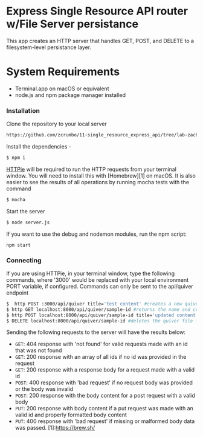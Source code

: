 # Express Single Resource API router w/File Server persistance

This app creates an HTTP server that handles GET, POST, and DELETE to a filesystem-level persistance layer.

# System Requirements

  - Terminal.app on macOS or equivalent
  - node.js and npm package manager installed


### Installation

Clone the repository to your local server
```sh
https://github.com/zcrumbo/11-single_resource_express_api/tree/lab-zachary
```

Install the dependencies -

```sh
$ npm i
```

[HTTPie](https://httpie.org/) will be required to run the HTTP requests from your terminal window. You will need to install this with [Homebrew][1] on macOS. It is also easier to see the results of all operations by running mocha tests with the command
```sh
$ mocha
```

Start the server

```sh
$ node server.js
```
If you want to use the debug and nodemon modules, run the npm script:
```
npm start
```

### Connecting

If you are using HTTPie, in your terminal window, type the following commands, where '3000' would be replaced with your local environment PORT variable, if configured. Commands can only be sent to the api/quiver endpoint
```sh
$  http POST :3000/api/quiver title='test content' #creates a new quiver object and writes it to the fileserver, and returns a unique id
$ http GET localhost:8000/api/quiver/sample-id #returns the name and content of a stored quiver object
$ http POST localhost:8000/api/quiver/sample-id title='updated content' #returns the name and content of a stored quiver object
$ DELETE localhost:8000/api/quiver/sample-id #deletes the quiver file from server storage
```

Sending the following requests to the server will have the results below:

 * `GET`:  404 response with 'not found' for valid requests made with an id that was not found
 * `GET`: 200 response with an array of all ids if no id was provided in the request
 * `GET`: 200 response with a response body for a request made with a valid id
 * `POST`: 400 response with 'bad request' if no request body was provided or the body was invalid
 * `POST`: 200 response with the body content for a post request with a valid body
 * `PUT`: 200 response with body content if a put request was made with an valid id and properly formatted body content
 * `PUT`: 400 response with 'bad request' if missing or malformed body data was passed.
[1]:https://brew.sh/

